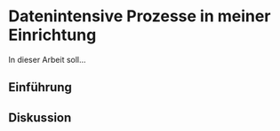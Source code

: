 # Datenintensive Prozesse in meiner Einrichtung

In dieser Arbeit soll...

## Einführung

## Diskussion


